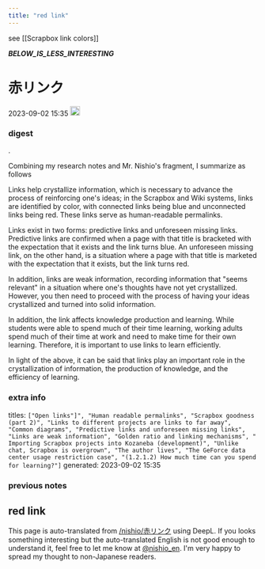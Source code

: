 ```yaml
---
title: "red link"
---
```


see  [[Scrapbox link colors]]


___BELOW_IS_LESS_INTERESTING___
# 赤リンク
 2023-09-02 15:35 <img src='https://scrapbox.io/api/pages/nishio-en/omni/icon' alt='omni.icon' height="19.5"/>
### digest
.

Combining my research notes and Mr. Nishio's fragment, I summarize as follows

Links help crystallize information, which is necessary to advance the process of reinforcing one's ideas; in the Scrapbox and Wiki systems, links are identified by color, with connected links being blue and unconnected links being red. These links serve as human-readable permalinks.

Links exist in two forms: predictive links and unforeseen missing links. Predictive links are confirmed when a page with that title is bracketed with the expectation that it exists and the link turns blue. An unforeseen missing link, on the other hand, is a situation where a page with that title is marketed with the expectation that it exists, but the link turns red.

In addition, links are weak information, recording information that "seems relevant" in a situation where one's thoughts have not yet crystallized. However, you then need to proceed with the process of having your ideas crystallized and turned into solid information.

In addition, the link affects knowledge production and learning. While students were able to spend much of their time learning, working adults spend much of their time at work and need to make time for their own learning. Therefore, it is important to use links to learn efficiently.

In light of the above, it can be said that links play an important role in the crystallization of information, the production of knowledge, and the efficiency of learning.

### extra info
titles: `["Open links"]", "Human readable permalinks", "Scrapbox goodness (part 2)", "Links to different projects are links to far away", "Common diagrams", "Predictive links and unforeseen missing links", "Links are weak information", "Golden ratio and linking mechanisms", " Importing Scrapbox projects into Kozaneba (development)", "Unlike chat, Scrapbox is overgrown", "The author lives", "The GeForce data center usage restriction case", "(1.2.1.2) How much time can you spend for learning?"]`
generated: 2023-09-02 15:35
### previous notes
red link
---
This page is auto-translated from [/nishio/赤リンク](https://scrapbox.io/nishio/赤リンク) using DeepL. If you looks something interesting but the auto-translated English is not good enough to understand it, feel free to let me know at [@nishio_en](https://twitter.com/nishio_en). I'm very happy to spread my thought to non-Japanese readers.